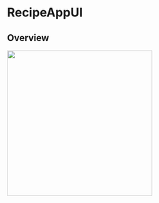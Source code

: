 # RecipeAppUI
## Overview

<p float="left">
<img src="https://github.com/kazimunshimun/RecipeAppUI/raw/main/recipe.gif" width="340">
</p>
